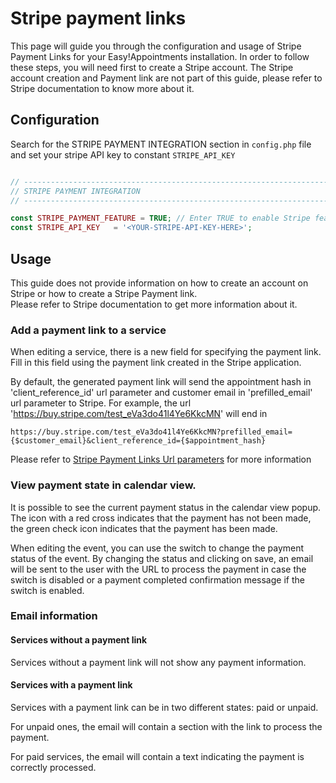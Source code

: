 # Stripe payment links

This page will guide you through the configuration and usage of Stripe Payment Links for your Easy!Appointments installation.
In order to follow these steps, you will need first to create a Stripe account.
The Stripe account creation and Payment link are not 
part of this guide, please refer to Stripe documentation to know more about it.

## Configuration

Search for the STRIPE PAYMENT INTEGRATION section in `config.php` file and set your stripe API key to constant `STRIPE_API_KEY`

```php

// ------------------------------------------------------------------------
// STRIPE PAYMENT INTEGRATION
// ------------------------------------------------------------------------

const STRIPE_PAYMENT_FEATURE = TRUE; // Enter TRUE to enable Stripe feature
const STRIPE_API_KEY   = '<YOUR-STRIPE-API-KEY-HERE>';

```

## Usage

This guide does not provide information on how to create an account on Stripe or how to create a Stripe Payment link.  
Please refer to Stripe documentation to get more information about it.

### Add a payment link to a service

When editing a service, there is a new field for specifying the payment link. Fill in this field using the payment link created in the Stripe application.

By default, the generated payment link will send the appointment hash in 'client_reference_id'
url parameter and customer email in 'prefilled_email' url parameter to Stripe.
For example, the url 'https://buy.stripe.com/test_eVa3do41l4Ye6KkcMN' will end in 

    https://buy.stripe.com/test_eVa3do41l4Ye6KkcMN?prefilled_email={$customer_email}&client_reference_id={$appointment_hash}

Please refer to [Stripe Payment Links Url parameters](https://stripe.com/docs/payments/payment-links#url-parameters) for more information

### View payment state in calendar view.

It is possible to see the current payment status in the calendar view popup. The icon with a red cross indicates that the payment has not been made, the green check icon indicates that the payment has been made.

When editing the event, you can use the switch to change the payment status of the event. By changing the status and clicking on save, an email will be sent to the user with the URL to process the payment in case the switch is disabled or a payment completed confirmation message if the switch is enabled.

### Email information

#### Services without a payment link

Services without a payment link will not show any payment information.

#### Services with a payment link

Services with a payment link can be in two different states: paid or unpaid.

For unpaid ones, the email will contain a section with the link to process the payment.

For paid services, the email will contain a text indicating the payment is correctly processed.



